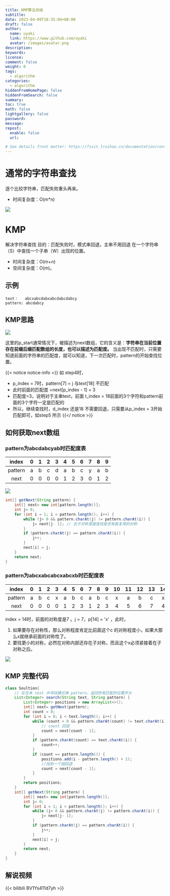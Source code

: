 ```yaml
---
title: KMP算法总结
subtitle: 
date: 2023-04-09T18:35:04+08:00
draft: false
author:
  name: uyaki
  link: https://www.github.com/uyaki
  avatar: /images/avatar.png
description:
keywords:
license:
comment: false
weight: 0
tags:
  - algorithm
categories:
  - algorithm
hiddenFromHomePage: false
hiddenFromSearch: false
summary:
toc: true
math: false
lightgallery: false
password:
message:
repost:
  enable: false
  url: 

# See details front matter: https://fixit.lruihao.cn/documentation/content-management/introduction/#front-matter
---
```


<!--more-->
# 通常的字符串查找

逐个比较字符串，匹配失败重头再来。
- 时间复杂度：O(m*n)

![](https://cdn.jsdelivr.net/gh/uyaki/pic-cloud/img/20230408195957.png)

# KMP

解决字符串查找
目的：匹配失败时，模式串回退，主串不用回退
在一个字符串（S）中查找一个子串（W）出现的位置。
- 时间复杂度：O(m+n) 
- 空间复杂度：O(m)。

## 示例

```text
text：   abcxabcdabxabcdabcdabcy
pattern: abcdabcy
```

## KMP思路

![](https://cdn.jsdelivr.net/gh/uyaki/pic-cloud/img/20230408200307.png)

这里的p_start通常情况下，被描述为next数组，它的含义是：**字符串在当前位置存在前缀后缀匹配数组的长度，也可以描述为匹配度。** 当出现不匹配时，只需要知道前面的字符串的匹配度，就可以知道，下一次匹配时，pattern的开始查找位置。

{{< notice notice-info >}}
如 step4时，
- p_index = 7时，pattern[7] = j 与text[18] 不匹配
- 此时前面的匹配度 =next[p_index - 1] = 3
- 匹配度=3，说明对于主串text，前面 t_index = 18前面的3个字符和pattern前面的3个字符一定是匹配的
- 所以，继续查找时，d_index 还是18 不需要回退，只需要从p_index = 3开始匹配即可，如step5 所示
{{</ notice >}}

## 如何获取next数组

### pattern为abcdabcyab时匹配度表
|  index  | 0 | 1 | 2 | 3 | 4 | 5 | 6 | 7 | 8 | 9 |
|:-------:|:-:|:-:|:-:|:-:|:-:|:-:|:-:|:-:|:-:|:-:|
| pattern | a | b | c | d | a | b | c | y | a | b |
|   next  | 0 | 0 | 0 | 0 | 1 | 2 | 3 | 0 | 1 | 2 |

![](https://cdn.jsdelivr.net/gh/uyaki/pic-cloud/img/20230408202123.png)

```java
int[] getNext(String pattern) { 
    int[] next= new int[pattern.length()]; 
    int j= 0; 
    for (int i = 1; i < pattern.length(); i++) { 
        while (j> 0 && pattern.charAt(j) != pattern.charAt(i)) { 
            j= next[j- 1]; // 在子对称里面查找是否有能复用的对称
        } 
        if (pattern.charAt(j) == pattern.charAt(i)) { 
            j++; 
        } 
        next[i] = j; 
    } 
    return next; 
}
```

### pattern为abcxabcabcxabcxb时匹配度表


|  index  | 0 | 1 | 2 | 3 | 4 | 5 | 6 | 7 | 8 | 9 | 10 | 11 | 12 | 13 | 14 | 15 |
|:-------:|:-:|:-:|:-:|:-:|:-:|:-:|:-:|:-:|:-:|:-:|:--:|:--:|:--:|:--:|:--:|:--:|
| pattern | a | b | c | x | a | b | c | a | b | c |  x |  a |  b |  c |  x |  b |
|   next  | 0 | 0 | 0 | 0 | 1 | 2 | 3 | 1 | 2 | 3 |  4 |  5 |  6 |  7 |  4 |  0 |

index  = 14时，前面的对称度是7 。j = 7，p[14] = 'x'  ，此时，
1. 如果要存在对称性，那么对称程度肯定比前面这个c 的对称程度小，如果大那么x就继承前面的对称性了。
2. 要找更小的对称，必然在对称内部还存在子对称，而且这个x必须紧接着在子对称之后。

![](https://cdn.jsdelivr.net/gh/uyaki/pic-cloud/img/20230408202523.png)

## KMP 完整代码
```java
class Soultion{
    // 在文本 text 中寻找模式串 pattern，返回所有匹配的位置开头
    List<Integer> search(String text, String pattern) { 
        List<Integer> positions = new ArrayList<>(); 
        int[] next= getNext(pattern); 
        int count = 0; 
        for (int i = 0; i < text.length(); i++) { 
            while (count > 0 && pattern.charAt(count) != text.charAt(i)) { 
                // count 回退
                count = next[count - 1]; 
            } 
            if (pattern.charAt(count) == text.charAt(i)) { 
                count++; 
            } 
            if (count == pattern.length()) { 
                positions.add(i - pattern.length() + 1); 
                //找到一个就回退
                count = next[count - 1]; 
            } 
        } 
        return positions; 
    }
    int[] getNext(String pattern) { 
        int[] next= new int[pattern.length()]; 
        int j= 0; 
        for (int i = 1; i < pattern.length(); i++) { 
            while (j> 0 && pattern.charAt(j) != pattern.charAt(i)) { 
                j= next[j- 1];
            } 
            if (pattern.charAt(j) == pattern.charAt(i)) { 
                j++; 
            } 
            next[i] = j; 
        } 
        return next; 
    }
}
```

## 解说视频
{{< bilibili BV1Ys411d7yh >}}